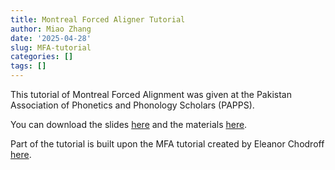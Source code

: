 ```yaml
---
title: Montreal Forced Aligner Tutorial
author: Miao Zhang
date: '2025-04-28'
slug: MFA-tutorial
categories: []
tags: []
---
```


This tutorial of Montreal Forced Alignment was given at the Pakistan Association of Phonetics and Phonology Scholars (PAPPS).

You can download the slides <a href="/2025-04-28-montreal-forced-aligner-tutorial/index.html" target="_blank">here</a> 
and the materials [here](https://huggingface.co/datasets/zenmule/MFA_tutorial_2025-04-28_PAPPS).

Part of the tutorial is built upon the MFA tutorial created by Eleanor Chodroff <a href="https://eleanorchodroff.com/mfa_tutorial.html" target="_blank">here</a>.
